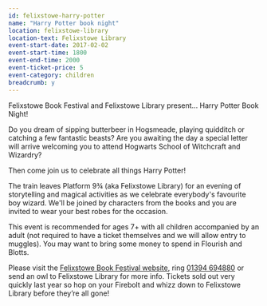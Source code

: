 ```yaml
---
id: felixstowe-harry-potter
name: "Harry Potter book night"
location: felixstowe-library
location-text: Felixstowe Library
event-start-date: 2017-02-02
event-start-time: 1800
event-end-time: 2000
event-ticket-price: 5
event-category: children
breadcrumb: y
---
```


Felixstowe Book Festival and Felixstowe Library present... Harry Potter Book Night!

Do you dream of sipping butterbeer in Hogsmeade, playing quidditch or catching a few fantastic beasts? Are you awaiting the day a special letter will arrive welcoming you to attend Hogwarts School of Witchcraft and Wizardry?

Then come join us to celebrate all things Harry Potter!

The train leaves Platform 9&frac34; (aka Felixstowe Library) for an evening of storytelling and magical activities as we celebrate everybody's favourite boy wizard. We'll be joined by characters from the books and you are invited to wear your best robes for the occasion.

This event is recommended for ages 7+ with all children accompanied by an adult (not required to have a ticket themselves and we will allow entry to muggles). You may want to bring some money to spend in Flourish and Blotts.

Please visit the [Felixstowe Book Festival website](http://www.felixstowebookfestival.co.uk), ring [01394 694880](tel:01394694880) or send an owl to Felixstowe Library for more info. Tickets sold out very quickly last year so hop on your Firebolt and whizz down to Felixstowe Library before they’re all gone!

